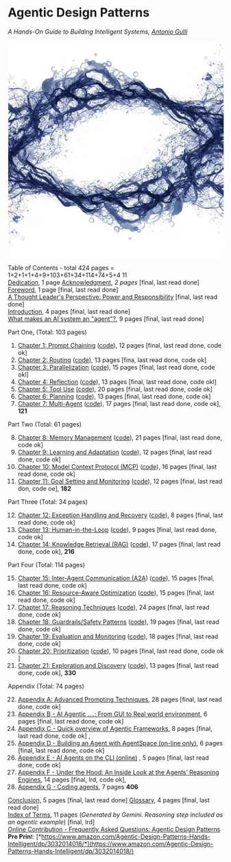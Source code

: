 
# Agentic Design Patterns

*A Hands-On Guide to Building Intelligent Systems, [Antonio Gulli](https://www.linkedin.com/in/searchguy/)*  

![Agentic Design Patterns](assets/Agentic_Design_Patterns.png)

Table of Contents \- total 424 pages   \= 1+2+1+1+4+9+103+61+34+114+74+5+4 11  
[Dedication](https://docs.google.com/document/d/1cQ61mNpiWn6eSORmWjEjF44vN2Lpba8kyKmNwIC60ig/edit?usp=sharing), 1 page
[Acknowledgment](https://docs.google.com/document/d/1u2y6tY48bw8nriDUuwWEf9s8g66vyIqBKSKZDOS-n0s/edit?tab=t.0#heading=h.y1l1kh7vu0qi), *2 pages*  \[final, last read done\]  
[Foreword](https://docs.google.com/document/d/18Q9kfZuCTL37ztrSjLxwf8Elr5UfAiAavmnj0IqSpbU/edit?tab=t.0#heading=h.5wi2c0amdd0f), 1 page   \[final, last read done\]  
[A Thought Leader's Perspective: Power and Responsibility](https://docs.google.com/document/d/1PWhaXD_UNKgJaxYe3JBxRFRt3_B8Wm67CFxtSBQ4LkU/edit?tab=t.0#heading=h.2v348nrvaqww)   \[final, last read done\]  
[Introduction](https://docs.google.com/document/d/1K5jwqB6jh20uHL0TTWxqWOxFk-dzFxRvHzrRRV79hrg/edit?tab=t.0), 4 pages \[final, last read done\]  
[What makes an AI system an "agent"?](https://docs.google.com/document/d/1Nw6hRa7ItdLr_Tj5hF2q-OH8B_uPKb--RLn8SXZKA94/edit?usp=sharing), 9 pages \[final, last read done\]

Part One, (Total: 103 pages)

1. [Chapter 1: Prompt Chaining](https://docs.google.com/document/d/1flxKGrbnF2g8yh3F-oVD5Xx7ZumId56HbFpIiPdkqLI/edit?usp=sharing) ([code](https://colab.research.google.com/drive/15XCzDOvBhIQaZ__xkvruf5sP9OznAbK9)), 12 pages \[final, last read done, code ok\]  
2. [Chapter 2: Routing](https://docs.google.com/document/d/1ux_n8n3T4bYndOjs1DKW5ccpC802KISdy2IWnlvYbas/edit?tab=t.0) ([code](https://drive.google.com/drive/u/0/folders/1Y3U3IrYCiJ3E45Z8okR5eCg7OPnWQtPV)), 13 pages \[fina, last read done, code ok\]  
3. [Chapter 3: Parallelization](https://docs.google.com/document/d/1XVMp4RcRkoUJTVbrP2foWZX703CUJpWkrhyFU2cfUOA/edit?tab=t.0) ([code](https://drive.google.com/drive/u/0/folders/1Y3U3IrYCiJ3E45Z8okR5eCg7OPnWQtPV)), 15 pages \[final, last read done, code okl\]  
4. [Chapter 4: Reflection](https://docs.google.com/document/d/1HXXJOQIMWowtLw4WMiSR360caDAlZPtl5dPPgvq9IT4/edit?tab=t.0#heading=h.a7nkedxjnyap) ([code](https://drive.google.com/drive/u/0/folders/1Y3U3IrYCiJ3E45Z8okR5eCg7OPnWQtPV)), 13 pages \[final, last read done, code okl\]  
5. [Chapter 5: Tool Use](https://docs.google.com/document/d/1bE4iMljhppqGY1p48gQWtZvk6MfRuJRCiba1yRykGNE/edit?usp=sharing) [(code](https://drive.google.com/drive/u/0/folders/1Y3U3IrYCiJ3E45Z8okR5eCg7OPnWQtPV)), 20 pages \[final, last read done, code ok\]  
6. [Chapter 6: Planning](https://docs.google.com/document/d/18vvNESEwHnVUREzIipuaDNCnNAREGqEfy9MQYC9wb4o/edit?usp=sharing) ([code](https://drive.google.com/drive/u/0/folders/1Y3U3IrYCiJ3E45Z8okR5eCg7OPnWQtPV)), 13 pages \[final, last read done, code ok\]  
7. [Chapter 7: Multi-Agent](https://docs.google.com/document/d/1RZ5-2fykDQKOBx01pwfKkDe0GCs5ydca7xW9Q4wqS_M/edit?tab=t.0) ([code](https://drive.google.com/drive/u/0/folders/1Y3U3IrYCiJ3E45Z8okR5eCg7OPnWQtPV)), 17 pages \[final,  last read done, code ok\], **121**  

Part Two (Total: 61 pages)

8. [Chapter 8: Memory Management](https://docs.google.com/document/d/1asVTObtzIye0I9ypAztaeeI_sr_Hx2TORE02uUuqH_c/edit?tab=t.0) ([code](https://drive.google.com/drive/u/0/folders/1Y3U3IrYCiJ3E45Z8okR5eCg7OPnWQtPV)), 21 pages \[final, last read done, code ok\]  
9. [Chapter 9: Learning and Adaptation](https://docs.google.com/document/d/1UHTEDCmSM1nwB-iyMoHuYzVcu_B_4KkJ2ITGGUKqo8s/edit?tab=t.0) ([code](https://drive.google.com/drive/u/0/folders/1Y3U3IrYCiJ3E45Z8okR5eCg7OPnWQtPV)), 12 pages \[final, last read done, code ok\]  
10. [Chapter 10: Model Context Protocol (MCP)](https://docs.google.com/document/d/1e6XimYczKmhX9zpqEyxLFWPQgGuG0brp7Hic2sFl_qw/edit?usp=sharing) ([code](https://drive.google.com/drive/u/0/folders/1Y3U3IrYCiJ3E45Z8okR5eCg7OPnWQtPV)), 16 pages  \[final, last read done, code ok\]  
11. [Chapter 11: Goal Setting and Monitoring](https://docs.google.com/document/d/10ndlCB39BWjyFRWKpcoKib4vuPD1ojD-x0-ynMaf5uw/edit?tab=t.0) ([code](https://drive.google.com/drive/u/0/folders/1Y3U3IrYCiJ3E45Z8okR5eCg7OPnWQtPV)), 12 pages \[final, last read don, code oe\], **182**

Part Three (Total: 34 pages)

12. [Chapter 12: Exception Handling and Recovery](https://docs.google.com/document/d/1C07AuMur6-infwE0viCp4QtAy_wWI-uceFm6MaYHQGk/edit?tab=t.0#heading=h.m2kk4kdjt6ir) ([code](https://drive.google.com/drive/u/0/folders/1Y3U3IrYCiJ3E45Z8okR5eCg7OPnWQtPV)), 8 pages \[final,  last read done, code ok\]
13. [Chapter 13: Human-in-the-Loop](https://docs.google.com/document/d/1ImOZcw6yeb7a-uRBMNP1VdovYfyip4IdsAcLu9yue-0/edit?usp=sharing) ([code](https://drive.google.com/drive/u/0/folders/1Y3U3IrYCiJ3E45Z8okR5eCg7OPnWQtPV)), 9 pages \[final, last read done, code ok\]  
14. [Chapter 14: Knowledge Retrieval (RAG)](https://docs.google.com/document/d/1v96Oobio6xDOqbK8ejsXjmOc4Dp2uoLMo5_gfJgi-NE/edit?usp=sharing) ([code](https://drive.google.com/drive/u/0/folders/1Y3U3IrYCiJ3E45Z8okR5eCg7OPnWQtPV)), 17 pages \[final, last read done, code ok\], **216**

Part Four (Total: 114 pages)

15. [Chapter 15: Inter-Agent Communication (A2A](https://docs.google.com/document/d/1H6HmUYcy5kugt5gt7Kh2Zzb8C62d5pu36RsgMNDCX24/edit?usp=sharing)) ([code](https://drive.google.com/drive/u/0/folders/1Y3U3IrYCiJ3E45Z8okR5eCg7OPnWQtPV)), 15 pages \[final, last read done, code ok\]  
16. [Chapter 16: Resource-Aware Optimization](https://docs.google.com/document/d/1nAN58l6JjqEJHk43126uh7xgdEblCpcbsNUHXgtBmJQ/edit?usp=sharing) ([code](https://drive.google.com/drive/u/0/folders/1Y3U3IrYCiJ3E45Z8okR5eCg7OPnWQtPV)), 15 pages  \[final,  last read done, code ok\]  
17. [Chapter 17: Reasoning Techniques](https://docs.google.com/document/d/1Yt1W_hLaC6ZNgJXfT4W6NrCL4TzNVdKOX50kgpHiIq4/edit?usp=sharing) ([code](https://drive.google.com/drive/u/0/folders/1Y3U3IrYCiJ3E45Z8okR5eCg7OPnWQtPV)), 24 pages \[final,  last read done, code ok\]  
18. [Chapter 18: Guardrails/Safety Patterns](https://docs.google.com/document/d/1Gpc5af_okze1kprRLohP6-81e1KwL6HggjeLvxQyIuk/edit?usp=sharing) ([code](https://drive.google.com/drive/u/0/folders/1Y3U3IrYCiJ3E45Z8okR5eCg7OPnWQtPV)), 19 pages \[final, last read done, code ok\]  
19. [Chapter 19: Evaluation and Monitoring](https://docs.google.com/document/d/1G3zOZM2ZOd0gUp5dy66FUjKMOcALh9l-JpvPxgGMm8w/edit?usp=sharing) ([code](https://drive.google.com/drive/u/0/folders/1Y3U3IrYCiJ3E45Z8okR5eCg7OPnWQtPV)), 18 pages \[final, last read done, code ok\]  
20. [Chapter 20: Prioritization](https://docs.google.com/document/d/1qyXxGM2hNqW_qjXuBFxrEUeoYVO79BoW1ogKu1bfdCY/edit?usp=sharing) ([code](https://drive.google.com/drive/u/0/folders/1Y3U3IrYCiJ3E45Z8okR5eCg7OPnWQtPV)), 10 pages \[final, last read done, code ok \]  
21. [Chapter 21: Exploration and Discovery](https://docs.google.com/document/d/1zeeMVTqjqRIli6G9MMWThhoQhvKqLOjJF2EHHUXLhdk/edit?usp=sharing) ([code](https://drive.google.com/drive/u/0/folders/1Y3U3IrYCiJ3E45Z8okR5eCg7OPnWQtPV)), 13 pages \[final, last read done, code ok\], **330**

Appendix (Total: 74 pages)

22. [Appendix A: Advanced Prompting Techniques](https://docs.google.com/document/d/1V7EKEWibOH6IhHD_PtbFZiml492-2191jDQCcTkhtTI/edit?usp=sharing), 28 pages \[final, last read done, code ok\]  
23. [Appendix B \- AI Agentic ….: From GUI to Real world environment](https://docs.google.com/document/d/11pma_tCoC7uZ2SFKjcR5KyIq0_ooMGSoadI6f9mxG2I/edit?tab=t.0#heading=h.4bsgiycebw26), 6 pages \[final, last read done, code ok\]  
24. [Appendix C \- Quick overview of Agentic Frameworks](https://docs.google.com/document/d/151rGsiEYOkXUcNDRus_N8TxxuvjoyTDViBhzt9z0Mfw/edit?tab=t.0#heading=h.8y2llpsk10ds), 8 pages \[final, last read done, code ok\] ,  
25. [Appendix D \- Building an Agent with AgentSpace (on-line only)](https://docs.google.com/document/d/1bDRJ8mKtLTeWNC-cGD0Cr8pEJQgJHNcjqz5ekloAjaE/edit?tab=t.0), 6 pages \[final, last read done, code ok\]  
26. [Appendix E \- AI Agents on the CLI (online)](http://docs.google.com/document/d/1W4znto0a8Ikajw5a4tEyRAaB2nJPJw_iFc4w4qNnjho/edit?tab=t.0#heading=h.6zaq0kvy131m) , 5 pages \[final, last read done, code ok\]  
27. [Appendix F \- Under the Hood: An Inside Look at the Agents’ Reasoning Engines](https://docs.google.com/document/d/14q3fQ-FZmDgiughno_WLSILMWkURvUgR7mlGiFtvwd4/edit?tab=t.0), 14 pages \[final, lrd, code ok\],  
28. [Appendix G \-  Coding agents](https://docs.google.com/document/d/1tVyhgwrD4fu_D_pHUrwhNxoguRG3tLc1KObXFxrxE_s/edit?tab=t.0), 7 pages  **406**

[Conclusion,](https://docs.google.com/document/d/1NGzpg9VldtStb_7jRkXJYBaHFwPwJ7WN6ZcTr7dNSVA/edit?usp=sharing) 5 pages \[final, last read done\]
[Glossary](https://docs.google.com/document/d/1_j_OdzeUALluBUO1GkZ48DsHbbDETiM_1G4farVLPnE/edit?usp=sharing), 4 pages  \[final, last read done\]  
[Index of Terms](https://docs.google.com/document/d/15MrpoJBrZIi6aEZrBJCeCvVsIoC-EecYG9EWVk3YCKw/edit?tab=t.0), 11 pages  (*Generated by Gemini. Reasoning step included as an agentic example*) \[final, lrd\]  
[Online Contribution \- Frequently Asked Questions: Agentic Design Patterns](https://docs.google.com/document/d/1XxQsHX3FWEP3TisQeWZwFfYw81zDwEHfHdIfjypa_0g/edit?tab=t.0)  
**Pre Prin**t: [*https://www.amazon.com/Agentic-Design-Patterns-Hands-Intelligent/dp/3032014018/*](https://www.amazon.com/Agentic-Design-Patterns-Hands-Intelligent/dp/3032014018/)
